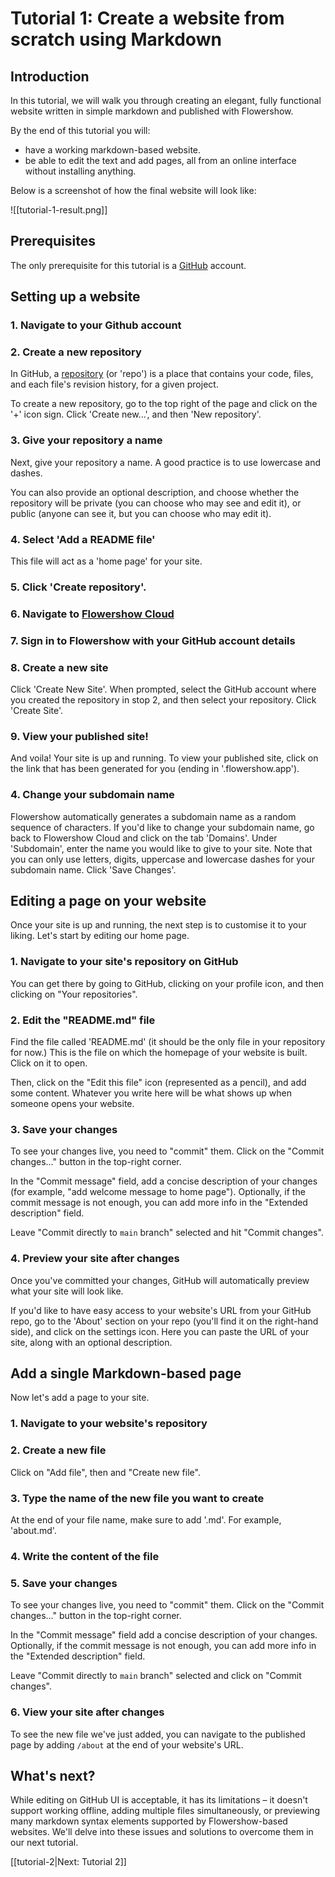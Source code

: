 # Tutorial 1: Create a website from scratch using Markdown

## Introduction

In this tutorial, we will walk you through creating an elegant, fully functional website written in simple markdown and published with Flowershow.

By the end of this tutorial you will:

- have a working markdown-based website.
- be able to edit the text and add pages, all from an online interface without installing anything.

Below is a screenshot of how the final website will look like:

![[tutorial-1-result.png]]

## Prerequisites

The only prerequisite for this tutorial is a [GitHub](https://github.com/) account.

## Setting up a website

### 1. Navigate to your Github account


### 2. Create a new repository

In GitHub, a [repository](https://docs.github.com/en/repositories/creating-and-managing-repositories/about-repositories) (or 'repo') is a place that contains your code, files, and each file's revision history, for a given project.

To create a new repository, go to the top right of the page and click on the '+' icon sign. Click  'Create new...', and then 'New repository'.

### 3. Give your repository a name

Next, give your repository a name. A good practice is to use lowercase and dashes.

You can also provide an optional description, and choose whether the repository will be private (you can choose who may see and edit it), or public (anyone can see it, but you can choose who may edit it).

### 4. Select 'Add a README file'

This file will act as a 'home page' for your site.

### 5. Click 'Create repository'. 


### 6. Navigate to [Flowershow Cloud](https://cloud.flowershow.app/) 


### 7. Sign in to Flowershow with your GitHub account details


### 8. Create a new site

Click 'Create New Site'. When prompted, select the GitHub account where you created the repository in stop 2, and then select your repository. Click 'Create Site'.

### 9. View your published site!

And voila! Your site is up and running. To view your published site, click on the link that has been generated for you (ending in '.flowershow.app').

### 4. Change your subdomain name

Flowershow automatically generates a subdomain name as a random sequence of characters. If you'd like to change your subdomain name, go back to Flowershow Cloud and click on the tab 'Domains'. Under 'Subdomain', enter the name you would like to give to your site. Note that you can only use letters, digits, uppercase and lowercase dashes for your subdomain name. Click 'Save Changes'.

## Editing a page on your website

Once your site is up and running, the next step is to customise it to your liking. Let's start by editing our home page.

### 1. Navigate to your site's repository on GitHub

You can get there by going to GitHub, clicking on your profile icon, and then clicking on "Your repositories".

### 2. Edit the "README.md" file

Find the file called 'README.md' (it should be the only file in your repository for now.) This is the file on which the homepage of your website is built. Click on it to open.

Then, click on the "Edit this file" icon (represented as a pencil), and add some content. Whatever you write here will be what shows up when someone opens your website.

### 3. Save your changes

To see your changes live, you need to "commit" them. Click on the "Commit changes..." button in the top-right corner.

In the "Commit message" field, add a concise description of your changes (for example, "add welcome message to home page"). Optionally, if the commit message is not enough, you can add more info in the "Extended description" field.

Leave "Commit directly to `main` branch" selected and hit "Commit changes". 

### 4. Preview your site after changes

Once you've committed your changes, GitHub will automatically preview what your site will look like. 

If you'd like to have easy access to your website's URL from your GitHub repo, go to the 'About' section on your repo (you'll find it on the right-hand side), and click on the settings icon. Here you can paste the URL of your site, along with an optional description.

## Add a single Markdown-based page

Now let's add a page to your site.

### 1. Navigate to your website's repository


### 2. Create a new file

Click on "Add file", then and "Create new file".

### 3. Type the name of the new file you want to create

At the end of your file name, make sure to add '.md'. For example, 'about.md'.

### 4. Write the content of the file


### 5. Save your changes

To see your changes live, you need to "commit" them. Click on the "Commit changes..." button in the top-right corner.

In the "Commit message" field add a concise description of your changes. Optionally, if the commit message is not enough, you can add more info in the "Extended description" field.

Leave "Commit directly to `main` branch" selected and click on "Commit changes". 

### 6. View your site after changes

To see the new file we've just added, you can navigate to the published page by adding `/about` at the end of your website's URL.

## What's next?

While editing on GitHub UI is acceptable, it has its limitations – it doesn't support working offline, adding multiple files simultaneously, or previewing many markdown syntax elements supported by Flowershow-based websites. We'll delve into these issues and solutions to overcome them in our next tutorial.

[[tutorial-2|Next: Tutorial 2]]
